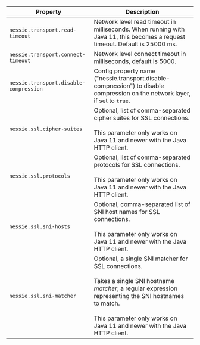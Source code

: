 | Property | Description |
|----------|-------------|
| `nessie.transport.read-timeout` | Network level read timeout in milliseconds. When running with Java 11, this becomes a request  timeout. Default is 25000 ms.  |
| `nessie.transport.connect-timeout` | Network level connect timeout in milliseconds, default is 5000.  |
| `nessie.transport.disable-compression` | Config property name ("nessie.transport.disable-compression") to disable compression on the  network layer, if set to `true`.  |
| `nessie.ssl.cipher-suites` | Optional, list of comma-separated cipher suites for SSL connections. <br><br>This parameter only works on Java 11 and newer with the Java HTTP client. |
| `nessie.ssl.protocols` | Optional, list of comma-separated protocols for SSL connections. <br><br>This parameter only works on Java 11 and newer with the Java HTTP client. |
| `nessie.ssl.sni-hosts` | Optional, comma-separated list of SNI host names for SSL connections. <br><br>This parameter only works on Java 11 and newer with the Java HTTP client. |
| `nessie.ssl.sni-matcher` | Optional, a single SNI matcher for SSL connections. <br><br>Takes a single SNI hostname _matcher_, a regular expression representing the SNI  hostnames to match.   <br><br>This parameter only works on Java 11 and newer with the Java HTTP client. |

